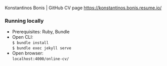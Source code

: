 Konstantinos Bonis | GitHub CV page https://konstantinos.bonis.resume.io/

### Running locally
* Prerequisites: Ruby, Bundle
* Open CLI:
<br>`$ bundle install`
<br>`$ bundle exec jekyll serve`
* Open browser: 
<br>`localhost:4000/online-cv/`
